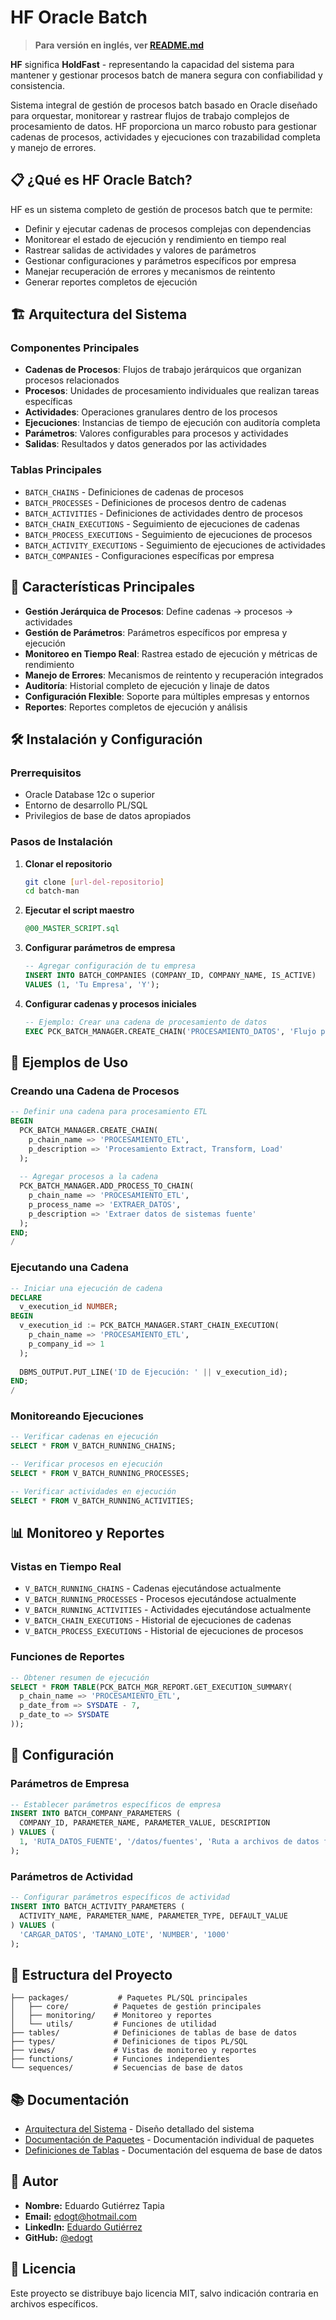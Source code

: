 # HF Oracle Batch

> **Para versión en inglés, ver [README.md](README.md)**

**HF** significa **HoldFast** - representando la capacidad del sistema para mantener y gestionar procesos batch de manera segura con confiabilidad y consistencia.

Sistema integral de gestión de procesos batch basado en Oracle diseñado para orquestar, monitorear y rastrear flujos de trabajo complejos de procesamiento de datos. HF proporciona un marco robusto para gestionar cadenas de procesos, actividades y ejecuciones con trazabilidad completa y manejo de errores.

## 📋 ¿Qué es HF Oracle Batch?

HF es un sistema completo de gestión de procesos batch que te permite:
- Definir y ejecutar cadenas de procesos complejas con dependencias
- Monitorear el estado de ejecución y rendimiento en tiempo real
- Rastrear salidas de actividades y valores de parámetros
- Gestionar configuraciones y parámetros específicos por empresa
- Manejar recuperación de errores y mecanismos de reintento
- Generar reportes completos de ejecución

## 🏗️ Arquitectura del Sistema

### Componentes Principales
- **Cadenas de Procesos**: Flujos de trabajo jerárquicos que organizan procesos relacionados
- **Procesos**: Unidades de procesamiento individuales que realizan tareas específicas
- **Actividades**: Operaciones granulares dentro de los procesos
- **Ejecuciones**: Instancias de tiempo de ejecución con auditoría completa
- **Parámetros**: Valores configurables para procesos y actividades
- **Salidas**: Resultados y datos generados por las actividades

### Tablas Principales
- `BATCH_CHAINS` - Definiciones de cadenas de procesos
- `BATCH_PROCESSES` - Definiciones de procesos dentro de cadenas
- `BATCH_ACTIVITIES` - Definiciones de actividades dentro de procesos
- `BATCH_CHAIN_EXECUTIONS` - Seguimiento de ejecuciones de cadenas
- `BATCH_PROCESS_EXECUTIONS` - Seguimiento de ejecuciones de procesos
- `BATCH_ACTIVITY_EXECUTIONS` - Seguimiento de ejecuciones de actividades
- `BATCH_COMPANIES` - Configuraciones específicas por empresa

## 🚀 Características Principales

- **Gestión Jerárquica de Procesos**: Define cadenas → procesos → actividades
- **Gestión de Parámetros**: Parámetros específicos por empresa y ejecución
- **Monitoreo en Tiempo Real**: Rastrea estado de ejecución y métricas de rendimiento
- **Manejo de Errores**: Mecanismos de reintento y recuperación integrados
- **Auditoría**: Historial completo de ejecución y linaje de datos
- **Configuración Flexible**: Soporte para múltiples empresas y entornos
- **Reportes**: Reportes completos de ejecución y análisis

## 🛠️ Instalación y Configuración

### Prerrequisitos
- Oracle Database 12c o superior
- Entorno de desarrollo PL/SQL
- Privilegios de base de datos apropiados

### Pasos de Instalación

1. **Clonar el repositorio**
   ```bash
   git clone [url-del-repositorio]
   cd batch-man
   ```

2. **Ejecutar el script maestro**
   ```sql
   @00_MASTER_SCRIPT.sql
   ```

3. **Configurar parámetros de empresa**
   ```sql
   -- Agregar configuración de tu empresa
   INSERT INTO BATCH_COMPANIES (COMPANY_ID, COMPANY_NAME, IS_ACTIVE)
   VALUES (1, 'Tu Empresa', 'Y');
   ```

4. **Configurar cadenas y procesos iniciales**
   ```sql
   -- Ejemplo: Crear una cadena de procesamiento de datos
   EXEC PCK_BATCH_MANAGER.CREATE_CHAIN('PROCESAMIENTO_DATOS', 'Flujo principal de procesamiento de datos');
   ```

## 📖 Ejemplos de Uso

### Creando una Cadena de Procesos
```sql
-- Definir una cadena para procesamiento ETL
BEGIN
  PCK_BATCH_MANAGER.CREATE_CHAIN(
    p_chain_name => 'PROCESAMIENTO_ETL',
    p_description => 'Procesamiento Extract, Transform, Load'
  );
  
  -- Agregar procesos a la cadena
  PCK_BATCH_MANAGER.ADD_PROCESS_TO_CHAIN(
    p_chain_name => 'PROCESAMIENTO_ETL',
    p_process_name => 'EXTRAER_DATOS',
    p_description => 'Extraer datos de sistemas fuente'
  );
END;
/
```

### Ejecutando una Cadena
```sql
-- Iniciar una ejecución de cadena
DECLARE
  v_execution_id NUMBER;
BEGIN
  v_execution_id := PCK_BATCH_MANAGER.START_CHAIN_EXECUTION(
    p_chain_name => 'PROCESAMIENTO_ETL',
    p_company_id => 1
  );
  
  DBMS_OUTPUT.PUT_LINE('ID de Ejecución: ' || v_execution_id);
END;
/
```

### Monitoreando Ejecuciones
```sql
-- Verificar cadenas en ejecución
SELECT * FROM V_BATCH_RUNNING_CHAINS;

-- Verificar procesos en ejecución
SELECT * FROM V_BATCH_RUNNING_PROCESSES;

-- Verificar actividades en ejecución
SELECT * FROM V_BATCH_RUNNING_ACTIVITIES;
```

## 📊 Monitoreo y Reportes

### Vistas en Tiempo Real
- `V_BATCH_RUNNING_CHAINS` - Cadenas ejecutándose actualmente
- `V_BATCH_RUNNING_PROCESSES` - Procesos ejecutándose actualmente
- `V_BATCH_RUNNING_ACTIVITIES` - Actividades ejecutándose actualmente
- `V_BATCH_CHAIN_EXECUTIONS` - Historial de ejecuciones de cadenas
- `V_BATCH_PROCESS_EXECUTIONS` - Historial de ejecuciones de procesos

### Funciones de Reportes
```sql
-- Obtener resumen de ejecución
SELECT * FROM TABLE(PCK_BATCH_MGR_REPORT.GET_EXECUTION_SUMMARY(
  p_chain_name => 'PROCESAMIENTO_ETL',
  p_date_from => SYSDATE - 7,
  p_date_to => SYSDATE
));
```

## 🔧 Configuración

### Parámetros de Empresa
```sql
-- Establecer parámetros específicos de empresa
INSERT INTO BATCH_COMPANY_PARAMETERS (
  COMPANY_ID, PARAMETER_NAME, PARAMETER_VALUE, DESCRIPTION
) VALUES (
  1, 'RUTA_DATOS_FUENTE', '/datos/fuentes', 'Ruta a archivos de datos fuente'
);
```

### Parámetros de Actividad
```sql
-- Configurar parámetros específicos de actividad
INSERT INTO BATCH_ACTIVITY_PARAMETERS (
  ACTIVITY_NAME, PARAMETER_NAME, PARAMETER_TYPE, DEFAULT_VALUE
) VALUES (
  'CARGAR_DATOS', 'TAMANO_LOTE', 'NUMBER', '1000'
);
```

## 📁 Estructura del Proyecto

```
├── packages/           # Paquetes PL/SQL principales
│   ├── core/          # Paquetes de gestión principales
│   ├── monitoring/    # Monitoreo y reportes
│   └── utils/         # Funciones de utilidad
├── tables/            # Definiciones de tablas de base de datos
├── types/             # Definiciones de tipos PL/SQL
├── views/             # Vistas de monitoreo y reportes
├── functions/         # Funciones independientes
└── sequences/         # Secuencias de base de datos
```

## 📚 Documentación

- [Arquitectura del Sistema](SYSTEM_ARCHITECTURE.md) - Diseño detallado del sistema
- [Documentación de Paquetes](packages/) - Documentación individual de paquetes
- [Definiciones de Tablas](tables/) - Documentación del esquema de base de datos

## 👤 Autor
- **Nombre:** Eduardo Gutiérrez Tapia
- **Email:** edogt@hotmail.com
- **LinkedIn:** [Eduardo Gutiérrez](https://www.linkedin.com/in/%E2%98%86-eduardo-guti%C3%A9rrez-6706778/)
- **GitHub:** [@edogt](https://github.com/edogt)

## 📝 Licencia
Este proyecto se distribuye bajo licencia MIT, salvo indicación contraria en archivos específicos. 